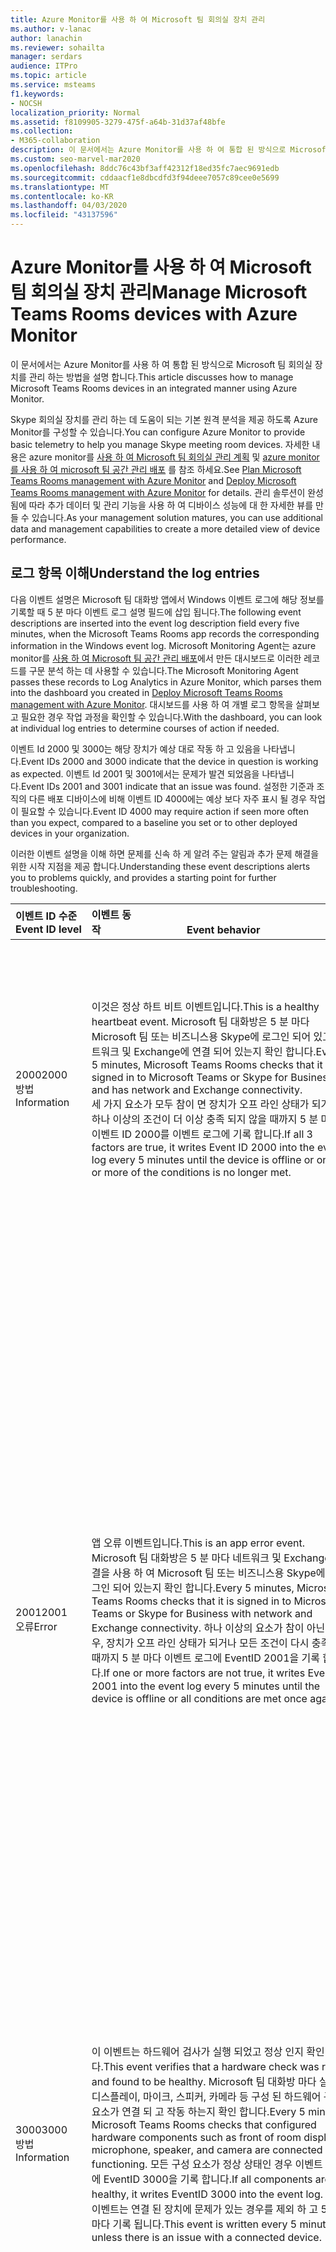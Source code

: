 ```yaml
---
title: Azure Monitor를 사용 하 여 Microsoft 팀 회의실 장치 관리
ms.author: v-lanac
author: lanachin
ms.reviewer: sohailta
manager: serdars
audience: ITPro
ms.topic: article
ms.service: msteams
f1.keywords:
- NOCSH
localization_priority: Normal
ms.assetid: f8109905-3279-475f-a64b-31d37af48bfe
ms.collection:
- M365-collaboration
description: 이 문서에서는 Azure Monitor를 사용 하 여 통합 된 방식으로 Microsoft 팀 회의실 장치를 관리 하는 방법을 설명 합니다.
ms.custom: seo-marvel-mar2020
ms.openlocfilehash: 8ddc76c43bf3aff42312f18ed35fc7aec9691edb
ms.sourcegitcommit: cddaacf1e8dbcdfd3f94deee7057c89cee0e5699
ms.translationtype: MT
ms.contentlocale: ko-KR
ms.lasthandoff: 04/03/2020
ms.locfileid: "43137596"
---
```

# <a name="manage-microsoft-teams-rooms-devices-with-azure-monitor"></a><span data-ttu-id="7c3ff-103">Azure Monitor를 사용 하 여 Microsoft 팀 회의실 장치 관리</span><span class="sxs-lookup"><span data-stu-id="7c3ff-103">Manage Microsoft Teams Rooms devices with Azure Monitor</span></span>

<span data-ttu-id="7c3ff-104">이 문서에서는 Azure Monitor를 사용 하 여 통합 된 방식으로 Microsoft 팀 회의실 장치를 관리 하는 방법을 설명 합니다.</span><span class="sxs-lookup"><span data-stu-id="7c3ff-104">This article discusses how to manage Microsoft Teams Rooms devices in an integrated manner using Azure Monitor.</span></span>

<span data-ttu-id="7c3ff-105">Skype 회의실 장치를 관리 하는 데 도움이 되는 기본 원격 분석을 제공 하도록 Azure Monitor를 구성할 수 있습니다.</span><span class="sxs-lookup"><span data-stu-id="7c3ff-105">You can configure Azure Monitor to provide basic telemetry to help you manage Skype meeting room devices.</span></span> <span data-ttu-id="7c3ff-106">자세한 내용은 azure monitor를 [사용 하 여 Microsoft 팀 회의실 관리 계획](azure-monitor-plan.md) 및 [azure monitor를 사용 하 여 microsoft 팀 공간 관리 배포](azure-monitor-deploy.md) 를 참조 하세요.</span><span class="sxs-lookup"><span data-stu-id="7c3ff-106">See [Plan Microsoft Teams Rooms management with Azure Monitor](azure-monitor-plan.md) and [Deploy Microsoft Teams Rooms management with Azure Monitor](azure-monitor-deploy.md) for details.</span></span> <span data-ttu-id="7c3ff-107">관리 솔루션이 완성 됨에 따라 추가 데이터 및 관리 기능을 사용 하 여 디바이스 성능에 대 한 자세한 뷰를 만들 수 있습니다.</span><span class="sxs-lookup"><span data-stu-id="7c3ff-107">As your management solution matures, you can use additional data and management capabilities to create a more detailed view of device performance.</span></span>

## <a name="understand-the-log-entries"></a><span data-ttu-id="7c3ff-108">로그 항목 이해</span><span class="sxs-lookup"><span data-stu-id="7c3ff-108">Understand the log entries</span></span>

<span data-ttu-id="7c3ff-109">다음 이벤트 설명은 Microsoft 팀 대화방 앱에서 Windows 이벤트 로그에 해당 정보를 기록할 때 5 분 마다 이벤트 로그 설명 필드에 삽입 됩니다.</span><span class="sxs-lookup"><span data-stu-id="7c3ff-109">The following event descriptions are inserted into the event log description field every five minutes, when the Microsoft Teams Rooms app records the corresponding information in the Windows event log.</span></span> <span data-ttu-id="7c3ff-110">Microsoft Monitoring Agent는 azure monitor를 [사용 하 여 Microsoft 팀 공간 관리 배포](azure-monitor-deploy.md)에서 만든 대시보드로 이러한 레코드를 구문 분석 하는 데 사용할 수 있습니다.</span><span class="sxs-lookup"><span data-stu-id="7c3ff-110">The Microsoft Monitoring Agent passes these records to Log Analytics in Azure Monitor, which parses them into the dashboard you created in [Deploy Microsoft Teams Rooms management with Azure Monitor](azure-monitor-deploy.md).</span></span> <span data-ttu-id="7c3ff-111">대시보드를 사용 하 여 개별 로그 항목을 살펴보고 필요한 경우 작업 과정을 확인할 수 있습니다.</span><span class="sxs-lookup"><span data-stu-id="7c3ff-111">With the dashboard, you can look at individual log entries to determine courses of action if needed.</span></span>

<span data-ttu-id="7c3ff-112">이벤트 Id 2000 및 3000는 해당 장치가 예상 대로 작동 하 고 있음을 나타냅니다.</span><span class="sxs-lookup"><span data-stu-id="7c3ff-112">Event IDs 2000 and 3000 indicate that the device in question is working as expected.</span></span> <span data-ttu-id="7c3ff-113">이벤트 Id 2001 및 3001에서는 문제가 발견 되었음을 나타냅니다.</span><span class="sxs-lookup"><span data-stu-id="7c3ff-113">Event IDs 2001 and 3001 indicate that an issue was found.</span></span> <span data-ttu-id="7c3ff-114">설정한 기준과 조직의 다른 배포 디바이스에 비해 이벤트 ID 4000에는 예상 보다 자주 표시 될 경우 작업이 필요할 수 있습니다.</span><span class="sxs-lookup"><span data-stu-id="7c3ff-114">Event ID 4000 may require action if seen more often than you expect, compared to a baseline you set or to other deployed devices in your organization.</span></span>

<span data-ttu-id="7c3ff-115">이러한 이벤트 설명을 이해 하면 문제를 신속 하 게 알려 주는 알림과 추가 문제 해결을 위한 시작 지점을 제공 합니다.</span><span class="sxs-lookup"><span data-stu-id="7c3ff-115">Understanding these event descriptions alerts you to problems quickly, and provides a starting point for further troubleshooting.</span></span>

| <span data-ttu-id="7c3ff-116">이벤트&nbsp;ID&nbsp;수준</span><span class="sxs-lookup"><span data-stu-id="7c3ff-116">Event&nbsp;ID&nbsp;level</span></span>|<span data-ttu-id="7c3ff-117">이벤트&nbsp;동작&nbsp;&nbsp;&nbsp;&nbsp;&nbsp;&nbsp;&nbsp;&nbsp;&nbsp;&nbsp;&nbsp;&nbsp;&nbsp;&nbsp;&nbsp;&nbsp;&nbsp;&nbsp;&nbsp;&nbsp;&nbsp;&nbsp;&nbsp;&nbsp;&nbsp;&nbsp;&nbsp;&nbsp;&nbsp;&nbsp;&nbsp;&nbsp;</span><span class="sxs-lookup"><span data-stu-id="7c3ff-117">Event&nbsp;behavior&nbsp;&nbsp;&nbsp;&nbsp;&nbsp;&nbsp;&nbsp;&nbsp;&nbsp;&nbsp;&nbsp;&nbsp;&nbsp;&nbsp;&nbsp;&nbsp;&nbsp;&nbsp;&nbsp;&nbsp;&nbsp;&nbsp;&nbsp;&nbsp;&nbsp;&nbsp;&nbsp;&nbsp;&nbsp;&nbsp;&nbsp;&nbsp;</span></span>|<span data-ttu-id="7c3ff-118">이벤트&nbsp;설명&nbsp;&nbsp;&nbsp;&nbsp;&nbsp;&nbsp;&nbsp;&nbsp;&nbsp;&nbsp;&nbsp;&nbsp;&nbsp;&nbsp;&nbsp;&nbsp;&nbsp;&nbsp;&nbsp;&nbsp;&nbsp;&nbsp;&nbsp;&nbsp;&nbsp;&nbsp;&nbsp;&nbsp;&nbsp;&nbsp;&nbsp;&nbsp;</span><span class="sxs-lookup"><span data-stu-id="7c3ff-118">Event&nbsp;Description&nbsp;&nbsp;&nbsp;&nbsp;&nbsp;&nbsp;&nbsp;&nbsp;&nbsp;&nbsp;&nbsp;&nbsp;&nbsp;&nbsp;&nbsp;&nbsp;&nbsp;&nbsp;&nbsp;&nbsp;&nbsp;&nbsp;&nbsp;&nbsp;&nbsp;&nbsp;&nbsp;&nbsp;&nbsp;&nbsp;&nbsp;&nbsp;</span></span>|
|:---    |:---   |:---  |
| <span data-ttu-id="7c3ff-119">2000</span><span class="sxs-lookup"><span data-stu-id="7c3ff-119">2000</span></span>  <br> <span data-ttu-id="7c3ff-120">방법</span><span class="sxs-lookup"><span data-stu-id="7c3ff-120">Information</span></span> | <span data-ttu-id="7c3ff-121">이것은 정상 하트 비트 이벤트입니다.</span><span class="sxs-lookup"><span data-stu-id="7c3ff-121">This is a healthy heartbeat event.</span></span> <span data-ttu-id="7c3ff-122">Microsoft 팀 대화방은 5 분 마다 Microsoft 팀 또는 비즈니스용 Skype에 로그인 되어 있고 네트워크 및 Exchange에 연결 되어 있는지 확인 합니다.</span><span class="sxs-lookup"><span data-stu-id="7c3ff-122">Every 5 minutes, Microsoft Teams Rooms checks that it is signed in to Microsoft Teams or Skype for Business and has network and Exchange connectivity.</span></span> <br> <span data-ttu-id="7c3ff-123">세 가지 요소가 모두 참이 면 장치가 오프 라인 상태가 되거나 하나 이상의 조건이 더 이상 충족 되지 않을 때까지 5 분 마다 이벤트 ID 2000를 이벤트 로그에 기록 합니다.</span><span class="sxs-lookup"><span data-stu-id="7c3ff-123">If all 3 factors are true, it writes Event ID 2000 into the event log every 5 minutes until the device is offline or one or more of the conditions is no longer met.</span></span> | <span data-ttu-id="7c3ff-124">{"설명": "하트 비트가 정상입니다.", "ResourceState": "정상", "OperationName": "하트 비트", "OperationResult": "Pass", "x": "Windows 10", "OSVersion": "10.0.14393.693", "Alias":<span></span>"alias @contoso .com," DisplayName ":" 표시 이름 "," appversion ":" 1.0.38.0 "," IPv4Address ":" 10.10.10.10 "," IPv6Address ":" IP v6 주소 "}</span><span class="sxs-lookup"><span data-stu-id="7c3ff-124">{"Description":"Heartbeat is healthy.", "ResourceState":"Healthy", "OperationName":"Heartbeat", "OperationResult":"Pass", "OS":"Windows 10", "OSVersion":"10.0.14393.693", "Alias":"alias<span></span>@contoso.com",  "DisplayName":"Display name", "AppVersion":"1.0.38.0", "IPv4Address":"10.10.10.10",  "IPv6Address":"IP v6 address"}</span></span> <br><br> <span data-ttu-id="7c3ff-125">이 예제에서는 모든 하트 비트 조건이 충족 되었고 Microsoft 팀 대화방 장치가 정상 상태로 표시 되었습니다.</span><span class="sxs-lookup"><span data-stu-id="7c3ff-125">In this example, all heartbeat conditions were met and the Microsoft Teams Rooms device was marked as healthy.</span></span> <span data-ttu-id="7c3ff-126">오류가 발생 한 경우 앱은 이벤트 ID 2001를 대신 기록 합니다.</span><span class="sxs-lookup"><span data-stu-id="7c3ff-126">If there were errors, the app would record Event ID 2001 instead.</span></span> |
| <span data-ttu-id="7c3ff-127">2001</span><span class="sxs-lookup"><span data-stu-id="7c3ff-127">2001</span></span>  <br> <span data-ttu-id="7c3ff-128">오류</span><span class="sxs-lookup"><span data-stu-id="7c3ff-128">Error</span></span> | <span data-ttu-id="7c3ff-129">앱 오류 이벤트입니다.</span><span class="sxs-lookup"><span data-stu-id="7c3ff-129">This is an app error event.</span></span> <span data-ttu-id="7c3ff-130">Microsoft 팀 대화방은 5 분 마다 네트워크 및 Exchange 연결을 사용 하 여 Microsoft 팀 또는 비즈니스용 Skype에 로그인 되어 있는지 확인 합니다.</span><span class="sxs-lookup"><span data-stu-id="7c3ff-130">Every 5 minutes, Microsoft Teams Rooms checks that it is signed in to Microsoft Teams or Skype for Business with network and Exchange connectivity.</span></span> <span data-ttu-id="7c3ff-131">하나 이상의 요소가 참이 아닌 경우, 장치가 오프 라인 상태가 되거나 모든 조건이 다시 충족 될 때까지 5 분 마다 이벤트 로그에 EventID 2001을 기록 합니다.</span><span class="sxs-lookup"><span data-stu-id="7c3ff-131">If one or more factors are not true, it writes EventID 2001 into the event log every 5 minutes until the device is offline or all conditions are met once again.</span></span>  | <span data-ttu-id="7c3ff-132">{"설명": "네트워크 상태: 정상.</span><span class="sxs-lookup"><span data-stu-id="7c3ff-132">{"Description":"Network status : Healthy.</span></span> <span data-ttu-id="7c3ff-133">Exchange 상태: 연결 됨.</span><span class="sxs-lookup"><span data-stu-id="7c3ff-133">Exchange status : Connected.</span></span> <span data-ttu-id="7c3ff-134">**로그인 상태: 비정상.**</span><span class="sxs-lookup"><span data-stu-id="7c3ff-134">**Signin status: Unhealthy.**</span></span> <span data-ttu-id="7c3ff-135">"," ResourceState ":" 비정상 "," OperationName ":" 하트 비트 "," OperationResult ":" Fail "," OS ":" Windows 10 "," OSVersion ":" 10.0.14393.693 "," 이름 ":" "" DisplayName ":" 표시 이름 "," AppVersion ":" "," IPv4Address ":" 10.10.10.10 "," IPv6Address ":" ip v6 address "}</span><span class="sxs-lookup"><span data-stu-id="7c3ff-135">", "ResourceState":"Unhealthy", "OperationName":"Heartbeat", "OperationResult":"Fail", "OS":"Windows 10", "OSVersion":"10.0.14393.693", "Alias":"", "DisplayName":"Display Name", "AppVersion":"1.0.38.0", "IPv4Address":"10.10.10.10", "IPv6Address":"ip v6 address"}</span></span> <br><br>  <span data-ttu-id="7c3ff-136">이 예제에서 Microsoft 팀 대화방은 네트워크 연결이 정상이 고 앱이 Exchange에 연결 되었음을 확인 했지만 굵게 표시 된 부분은 앱이 연결 되지 않은 것을 나타냅니다.</span><span class="sxs-lookup"><span data-stu-id="7c3ff-136">In this example, Microsoft Teams Rooms determined that the network connection was healthy and the app was connected to Exchange, but the bolded portion indicates that the app is not connected.</span></span> <span data-ttu-id="7c3ff-137">장치 또는 호스트의 구성 문제일 수 있습니다.</span><span class="sxs-lookup"><span data-stu-id="7c3ff-137">This could be a configuration issue on the device or host.</span></span>  <br> <br> <span data-ttu-id="7c3ff-138">네트워크 상태가 정상 또는 비정상으로 표시 됩니다.</span><span class="sxs-lookup"><span data-stu-id="7c3ff-138">The Network status shows as either Healthy or Unhealthy.</span></span> <span data-ttu-id="7c3ff-139">상태가 비정상 인 경우 네트워크 문제가 있거나 장치가 연결 되지 않았을 수 있으 나, 그 후에도 Exchange 및 Microsoft 팀 또는 비즈니스용 Skype 오류가 있는 것입니다.</span><span class="sxs-lookup"><span data-stu-id="7c3ff-139">If the status is unhealthy, you may have a network issue or the device may have been unplugged (but then you would probably also have Exchange and Microsoft Teams or Skype for Business errors).</span></span>  <br><br> <span data-ttu-id="7c3ff-140">Exchange 상태가 연결 됨 또는 다음 중 하나로 표시 됩니다. 연결 끊김, 연결, AutodiscoveryError (가장 일반적으로 표시 되는 오류), 일반 오류 또는 ServerVersionNotSupported 지원 됩니다.</span><span class="sxs-lookup"><span data-stu-id="7c3ff-140">The Exchange Status shows as either Connected or one of the following: Disconnected, Connecting, AutodiscoveryError (the most commonly seen error), GeneralError, or ServerVersionNotSupported.</span></span> <span data-ttu-id="7c3ff-141">상태가 연결 중 이라면 다음 상태 메시지가 전송 될 때까지 대기 합니다. 다른 오류에 대해서는 Exchange 문제 해결에 대 한 경험을 통해 관리자의 문제를 참조 하세요.</span><span class="sxs-lookup"><span data-stu-id="7c3ff-141">If the status is Connecting, wait until the next health message is sent, for other errors refer the issue to an admin with experience in solving Exchange issues.</span></span>  <br><br>  <span data-ttu-id="7c3ff-142">로그인 상태 (앱이 로그인 되었음을 나타냄)가 정상 또는 비정상으로 표시 됩니다.</span><span class="sxs-lookup"><span data-stu-id="7c3ff-142">The Signin status (indicating the app is signed in) shows as either Healthy or Unhealthy.</span></span> <span data-ttu-id="7c3ff-143">상태가 비정상 이면 기술 지원 담당자에 게 추가 조사를 보냅니다.</span><span class="sxs-lookup"><span data-stu-id="7c3ff-143">If the status is unhealthy, send a technician to investigate further.</span></span> |
| <span data-ttu-id="7c3ff-144">3000</span><span class="sxs-lookup"><span data-stu-id="7c3ff-144">3000</span></span>  <br> <span data-ttu-id="7c3ff-145">방법</span><span class="sxs-lookup"><span data-stu-id="7c3ff-145">Information</span></span> | <span data-ttu-id="7c3ff-146">이 이벤트는 하드웨어 검사가 실행 되었고 정상 인지 확인 합니다.</span><span class="sxs-lookup"><span data-stu-id="7c3ff-146">This event verifies that a hardware check was run and found to be healthy.</span></span> <span data-ttu-id="7c3ff-147">Microsoft 팀 대화방 마다 실내 디스플레이, 마이크, 스피커, 카메라 등 구성 된 하드웨어 구성 요소가 연결 되 고 작동 하는지 확인 합니다.</span><span class="sxs-lookup"><span data-stu-id="7c3ff-147">Every 5 minutes Microsoft Teams Rooms checks that configured hardware components such as front of room display, microphone, speaker, and camera are connected and functioning.</span></span> <span data-ttu-id="7c3ff-148">모든 구성 요소가 정상 상태인 경우 이벤트 로그에 EventID 3000을 기록 합니다.</span><span class="sxs-lookup"><span data-stu-id="7c3ff-148">If all components are healthy, it writes EventID 3000 into the event log.</span></span> <span data-ttu-id="7c3ff-149">이 이벤트는 연결 된 장치에 문제가 있는 경우를 제외 하 고 5 분 마다 기록 됩니다.</span><span class="sxs-lookup"><span data-stu-id="7c3ff-149">This event is written every 5 minutes unless there is an issue with a connected device.</span></span>  <br> | <span data-ttu-id="7c3ff-150">{"설명": "HardwareCheckEngine이 정상입니다.", "ResourceState": "정상", "OperationName": "HardwareCheckEngine", "OperationResult": "Pass", "OS": "Windows 10", "OSVersion": "10.0.14393.693", "Alias": "<span></span>Alias @contoso," DisplayName ":" 표시 이름 "," appversion ":" IPv4Address "," 10.10.10.10 ":" 1.0.38.0 "," IPv6Address ":" ip v6 주소 "}</span><span class="sxs-lookup"><span data-stu-id="7c3ff-150">{"Description":"HardwareCheckEngine is healthy.",  "ResourceState":"Healthy", "OperationName":"HardwareCheckEngine",  "OperationResult":"Pass", "OS":"Windows 10",  "OSVersion":"10.0.14393.693", "Alias":"alias<span></span>@contoso.com", "DisplayName":"Display Name", "AppVersion":"1.0.38.0",  "IPv4Address":"10.10.10.10", "IPv6Address":"ip v6 address"}</span></span>  <br><br> <span data-ttu-id="7c3ff-151">이 예제에서는 모든 하드웨어 검사를 통과 했습니다.</span><span class="sxs-lookup"><span data-stu-id="7c3ff-151">In this example, all hardware checks were passed.</span></span> <span data-ttu-id="7c3ff-152">오류가 발생 한 경우 앱은 이벤트 ID 3001를 대신 기록 합니다.</span><span class="sxs-lookup"><span data-stu-id="7c3ff-152">If there were errors,   the app would record Event ID 3001 instead.</span></span> |
| <span data-ttu-id="7c3ff-153">3001</span><span class="sxs-lookup"><span data-stu-id="7c3ff-153">3001</span></span>  <br> <span data-ttu-id="7c3ff-154">오류 이벤트</span><span class="sxs-lookup"><span data-stu-id="7c3ff-154">Error Event</span></span>  | <span data-ttu-id="7c3ff-155">하드웨어 오류 이벤트입니다.</span><span class="sxs-lookup"><span data-stu-id="7c3ff-155">This is a hardware error event.</span></span> <span data-ttu-id="7c3ff-156">Microsoft 팀 대화방 앱에는 5 분 마다 연결 된 하드웨어 구성 요소의 상태를 확인 하는 프로세스 (회의실, 마이크, 스피커, 카메라 앞)가 있습니다.</span><span class="sxs-lookup"><span data-stu-id="7c3ff-156">The Microsoft Teams Rooms app has a process that checks the health of connected hardware components (front of room, microphone, speaker, camera) every 5 minutes.</span></span> <span data-ttu-id="7c3ff-157">하나 이상의 구성 요소가 비정상 이면 이벤트 로그에 EventID 3001을 기록 합니다.</span><span class="sxs-lookup"><span data-stu-id="7c3ff-157">If one or more of the components are unhealthy, it writes EventID 3001 into the event log.</span></span> <span data-ttu-id="7c3ff-158">이 이벤트는 디바이스의 문제가 해결 될 때까지 5 분 마다 기록 됩니다.</span><span class="sxs-lookup"><span data-stu-id="7c3ff-158">This event is written every 5 minutes until the issue with the device is fixed.</span></span>   | <span data-ttu-id="7c3ff-159">{"설명": " **방 표시 상태:"가 비정상입니다.**</span><span class="sxs-lookup"><span data-stu-id="7c3ff-159">{"Description":" **Front of Room Display status : Unhealthy.**</span></span> <span data-ttu-id="7c3ff-160">구성 된 표시 횟수는 2입니다.</span><span class="sxs-lookup"><span data-stu-id="7c3ff-160">Configured display count is 2.</span></span> <span data-ttu-id="7c3ff-161">실제 표시 개수는 0입니다.</span><span class="sxs-lookup"><span data-stu-id="7c3ff-161">Real display count is 0.</span></span> <span data-ttu-id="7c3ff-162">**회의 마이크 상태: 비정상.**</span><span class="sxs-lookup"><span data-stu-id="7c3ff-162">**Conference Microphone status : Unhealthy.**</span></span> <span data-ttu-id="7c3ff-163">컨퍼런스 스피커 상태: 정상.</span><span class="sxs-lookup"><span data-stu-id="7c3ff-163">Conference Speaker status : Healthy.</span></span> <span data-ttu-id="7c3ff-164">기본 스피커 상태: 정상.</span><span class="sxs-lookup"><span data-stu-id="7c3ff-164">Default Speaker status : Healthy.</span></span> <span data-ttu-id="7c3ff-165">카메라 상태: 정상. "," ResourceState ":" 비정상 "," OperationName ":" HardwareCheckEngine "," OperationResult ":" Fail "," OS ":" Windows 10 "," OSVersion ":" 10.0.14393.1198 "," Alias "" "별칭<span></span>@contoso .com", "DisplayName": "Yosemite 회의실", "appversion": "2.0.58.0", "10.10.10.10": "IPv6Address", "IPv4Address", "IPv6Address", "IPv4Address2": "10.10.10.10"}</span><span class="sxs-lookup"><span data-stu-id="7c3ff-165">Camera status : Healthy.", "ResourceState":"Unhealthy", "OperationName":"HardwareCheckEngine", "OperationResult":"Fail", "OS":"Windows 10", "OSVersion":"10.0.14393.1198", "Alias":"alias<span></span>@contoso.com", "DisplayName":"Yosemite conference room", "AppVersion":"2.0.58.0", "IPv4Address":"10.10.10.10", "IPv6Address":"IPv6Address", "IPv4Address2":"10.10.10.10"}</span></span> <br><br>  <span data-ttu-id="7c3ff-166">하드웨어 주변 기기는 정상 또는 비정상으로 표시 됩니다.</span><span class="sxs-lookup"><span data-stu-id="7c3ff-166">Hardware peripherals are shown as either Healthy or Unhealthy.</span></span> <br> <span data-ttu-id="7c3ff-167">이 예제에는 두 개의 채팅방 디스플레이가 구성 되어 있으며 현재는 둘 다 사용할 수 없습니다.</span><span class="sxs-lookup"><span data-stu-id="7c3ff-167">In this example, there are two front of room displays configured, and currently neither of them is available.</span></span> <span data-ttu-id="7c3ff-168">회의 마이크 상태가 비정상으로 되어 다양 한 원인이 발생할 수 있습니다.</span><span class="sxs-lookup"><span data-stu-id="7c3ff-168">The Conference Microphone status is unhealthy, which could have several possible causes.</span></span> <span data-ttu-id="7c3ff-169">적어도 하나 이상의 리소스가 검사를 통과 하지 못했으므로, ResourceState가 비정상으로 나열 됩니다.</span><span class="sxs-lookup"><span data-stu-id="7c3ff-169">Since at least one resource did not pass the check, the ResourceState is listed as Unhealthy.</span></span> <span data-ttu-id="7c3ff-170">추가 조사를 위해 기술자를 보냅니다.</span><span class="sxs-lookup"><span data-stu-id="7c3ff-170">Send a technician to investigate further.</span></span> |
| <span data-ttu-id="7c3ff-171">4000</span><span class="sxs-lookup"><span data-stu-id="7c3ff-171">4000</span></span>  <br> <span data-ttu-id="7c3ff-172">방법</span><span class="sxs-lookup"><span data-stu-id="7c3ff-172">Information</span></span>  <br> | <span data-ttu-id="7c3ff-173">앱 다시 시작 이벤트입니다.</span><span class="sxs-lookup"><span data-stu-id="7c3ff-173">This is an App Restart event.</span></span> <span data-ttu-id="7c3ff-174">앱이 다시 시작 될 때마다이 이벤트가 Windows 이벤트 로그에 기록 됩니다.</span><span class="sxs-lookup"><span data-stu-id="7c3ff-174">Every time the app is restarted, it will log this event into the Windows event log.</span></span>  <br> | <span data-ttu-id="7c3ff-175">{"설명": "앱 다시 시작", "ResourceState": "정상", "OperationName": "" OperationResult "," Pass "," OS ":" Windows 10 "," OSVersion ":" 10.0.14393.693 "," Alias ":" Alias<span></span>@domain. "," DisplayName ":" 표시 이름 "," appversion ":" 1.0.38.0 "," IPv4Address ":" 10.10.10.10 "," IPv6Address ":" ip v6 주소 "}</span><span class="sxs-lookup"><span data-stu-id="7c3ff-175">{"Description":"App restarts.", "ResourceState":"Healthy", "OperationName":"Restart", "OperationResult":"Pass", "OS":"Windows 10", "OSVersion":"10.0.14393.693", "Alias":"alias<span></span>@domain.com", "DisplayName":"Display Name", "AppVersion":"1.0.38.0", "IPv4Address":"10.10.10.10", "IPv6Address":"ip v6 address"}</span></span> <br><br> <span data-ttu-id="7c3ff-176">다양 한 이유로 앱이 다시 시작 될 수 있습니다.</span><span class="sxs-lookup"><span data-stu-id="7c3ff-176">The app may restart for various reasons.</span></span> <span data-ttu-id="7c3ff-177">동일한 건물과 다른 건물에 있는 장치의 다시 시작 빈도를 비교 합니다.</span><span class="sxs-lookup"><span data-stu-id="7c3ff-177">Compare the restart frequency of devices in the same building and in different buildings.</span></span> <span data-ttu-id="7c3ff-178">이는 인프라 문제에 대 한 단서를 제공할 수 있으므로 파워 변동 및 오류와 같은 알려진 문제를 염두에 두어야 합니다.</span><span class="sxs-lookup"><span data-stu-id="7c3ff-178">Keep in mind known issues like power fluctuations and failures, as this may provide clues to infrastructure problems.</span></span>|

## <a name="see-also"></a><span data-ttu-id="7c3ff-179">참고 항목</span><span class="sxs-lookup"><span data-stu-id="7c3ff-179">See also</span></span>
 

[<span data-ttu-id="7c3ff-180">Azure Monitor를 사용 하 여 Microsoft 팀 공간 관리 계획</span><span class="sxs-lookup"><span data-stu-id="7c3ff-180">Plan Microsoft Teams Rooms management with Azure Monitor</span></span>](azure-monitor-plan.md)

[<span data-ttu-id="7c3ff-181">Azure Monitor를 사용 하 여 Microsoft 팀 공간 관리 배포</span><span class="sxs-lookup"><span data-stu-id="7c3ff-181">Deploy Microsoft Teams Rooms management with Azure Monitor</span></span>](azure-monitor-deploy.md)
